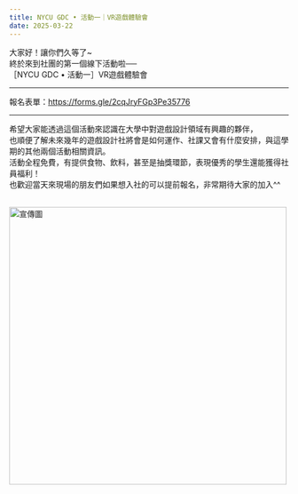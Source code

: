 ```yaml
---
title: NYCU GDC • 活動一｜VR遊戲體驗會
date: 2025-03-22
---
```

大家好！讓你們久等了~  
終於來到社團的第一個線下活動啦──  
［NYCU GDC • 活動一］VR遊戲體驗會  

---
報名表單：https://forms.gle/2cqJryFGp3Pe35776  

---

希望大家能透過這個活動來認識在大學中對遊戲設計領域有興趣的夥伴，  
也順便了解未來幾年的遊戲設計社將會是如何運作、社課又會有什麼安排，與這學期的其他兩個活動相關資訊。  
活動全程免費，有提供食物、飲料，甚至是抽獎環節，表現優秀的學生還能獲得社員福利！  
也歡迎當天來現場的朋友們如果想入社的可以提前報名，非常期待大家的加入^^
<br><br>
<p>
  <img src="/resource/vr_event.png" alt="宣傳圖" width="500">
</p>